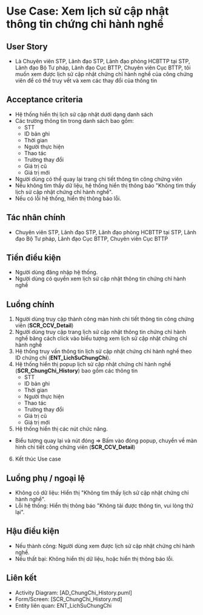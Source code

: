# Use Case: Xem lịch sử cập nhật thông tin chứng chỉ hành nghề

## User Story
- Là Chuyên viên STP, Lãnh đạo STP, Lãnh đạo phòng HCBTTP tại STP, Lãnh đạo Bộ Tư pháp, Lãnh đạo Cục BTTP, Chuyên viên Cục BTTP, tôi muốn xem được lịch sử cập nhật chứng chỉ hành nghề của công chứng viên để có thể truy vết và xem các thay đổi của thông tin

## Acceptance criteria
- Hệ thống hiển thị lịch sử cập nhật dưới dạng danh sách
- Các trường thông tin trong danh sách bao gồm: 
    - STT
    - ID bản ghi
    - Thời gian
    - Người thực hiện
    - Thao tác
    - Trường thay đổi
    - Giá trị cũ
    - Giá trị mới
- Người dùng có thể quay lại trang chi tiết thông tin công chứng viên
- Nếu không tìm thấy dữ liệu, hệ thống hiển thị thông báo "Không tìm thấy lịch sử cập nhật chứng chỉ hành nghề".
- Nếu có lỗi hệ thống, hiển thị thông báo lỗi.  

## Tác nhân chính
- Chuyên viên STP, Lãnh đạo STP, Lãnh đạo phòng HCBTTP tại STP, Lãnh đạo Bộ Tư pháp, Lãnh đạo Cục BTTP, Chuyên viên Cục BTTP

## Tiền điều kiện
- Người dùng đăng nhập hệ thống.
- Người dùng có quyền xem lịch sử cập nhật thông tin chứng chỉ hành nghề

## Luồng chính
1. Người dùng truy cập thành công màn hình chi tiết thông tin công chứng viên (**SCR_CCV_Detail**)
2. Người dùng truy cập trang lịch sử cập nhật thông tin chứng chỉ hành nghề băng cách click vào biểu tượng xem lịch sử cập nhật chứng chỉ hành nghề
3. Hệ thống truy vấn thông tin lịch sử cập nhật chứng chỉ hành nghề theo ID chứng chỉ (**ENT_LichSuChungChi**).
4. Hệ thống hiển thị popup lịch sử cập nhật chứng chỉ hành nghề (**SCR_ChungChi_History**) bao gồm các thông tin
    - STT
    - ID bản ghi
    - Thời gian
    - Người thực hiện
    - Thao tác
    - Trường thay đổi
    - Giá trị cũ
    - Giá trị mới
5. Hệ thống hiển thị các nút chức năng.
- Biểu tượng quay lại và nút đóng => Bấm vào đóng popup, chuyển về màn hình chi tiết công chứng viên (**SCR_CCV_Detail**)
6. Kết thúc Use case

## Luồng phụ / ngoại lệ
- Không có dữ liệu: Hiển thị "Không tìm thấy lịch sử cập nhật chứng chỉ hành nghề".
- Lỗi hệ thống: Hiển thị thông báo "Không tải được thông tin, vui lòng thử lại".

## Hậu điều kiện
- Nếu thành công: Người dùng xem được lịch sử cập nhật chứng chỉ hành nghề.
- Nếu thất bại: Không hiển thị dữ liệu, hoặc hiển thị thông báo lỗi.

## Liên kết
- Activity Diagram: [AD_ChungChi_History.puml]
- Form/Screen: [SCR_ChungChi_History.md]
- Entity liên quan: ENT_LichSuChungChi
